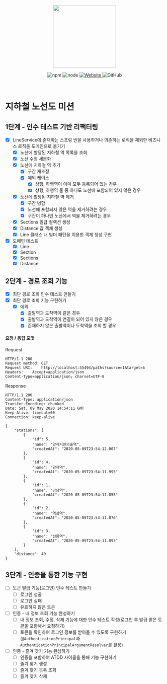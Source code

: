 <p align="center">
    <img width="200px;" src="https://raw.githubusercontent.com/woowacourse/atdd-subway-admin-frontend/master/images/main_logo.png"/>
</p>
<p align="center">
  <img alt="npm" src="https://img.shields.io/badge/npm-6.14.15-blue">
  <img alt="node" src="https://img.shields.io/badge/node-14.18.2-blue">
  <a href="https://edu.nextstep.camp/c/R89PYi5H" alt="nextstep atdd">
    <img alt="Website" src="https://img.shields.io/website?url=https%3A%2F%2Fedu.nextstep.camp%2Fc%2FR89PYi5H">
  </a>
  <img alt="GitHub" src="https://img.shields.io/github/license/next-step/atdd-subway-admin">
</p>

<br>

# 지하철 노선도 미션
## 1단계 - 인수 테스트 기반 리팩터링
- [x] LineService에 존재하는 스프링 빈을 사용하거나 의존하는 로직을 제외한 비즈니스 로직을 도메인으로 옮기기
  - [x] 노선에 할당된 지하철 역 목록을 조회
  - [x] 노선 수정 세분화
  - [x] 노선에 지하철 역 추가
    - [x] 구간 재조정
    - [x] 예외 케이스
      - [x] 상행, 하행역이 이미 모두 등록되어 있는 경우
      - [x] 상행, 하행역 둘 중 하나도 노선에 포함되어 있지 않은 경우
  - [x] 노선에 할당된 지하철 역 제거
    - [x] 구간 병합
    - [x] 노선에 포함되지 않은 역을 제거하려는 경우
    - [x] 구간이 하나인 노선에서 역을 제거하려는 경우
  - [x] Sections 일급 컬렉션 생성
  - [x] Distance 값 객체 생성
  - [x] Line 클래스 내 빌더 패턴을 이용한 객체 생성 구현
- [x] 도메인 테스트
  - [x] Line
  - [x] Section
  - [x] Sections
  - [x] Distance

## 2단계 - 경로 조회 기능
- [x] 최단 경로 조회 인수 테스트 만들기
- [x] 최단 경로 조회 기능 구현하기
  - [x] 예외
    - [x] 출발역과 도착역이 같은 경우
    - [x] 출발역과 도착역이 연결이 되어 있지 않은 경우
    - [x] 존재하지 않은 출발역이나 도착역을 조회 할 경우
#### 요청 / 응답 포맷
Request
```http request
HTTP/1.1 200
Request method:	GET
Request URI:	http://localhost:55494/paths?source=1&target=6
Headers: 	Accept=application/json
Content-Type=application/json; charset=UTF-8
```
Response
```http request
HTTP/1.1 200 
Content-Type: application/json
Transfer-Encoding: chunked
Date: Sat, 09 May 2020 14:54:11 GMT
Keep-Alive: timeout=60
Connection: keep-alive

{
    "stations": [
        {
            "id": 5,
            "name": "양재시민의숲역",
            "createdAt": "2020-05-09T23:54:12.007"
        },
        {
            "id": 4,
            "name": "양재역",
            "createdAt": "2020-05-09T23:54:11.995"
        },
        {
            "id": 1,
            "name": "강남역",
            "createdAt": "2020-05-09T23:54:11.855"
        },
        {
            "id": 2,
            "name": "역삼역",
            "createdAt": "2020-05-09T23:54:11.876"
        },
        {
            "id": 3,
            "name": "선릉역",
            "createdAt": "2020-05-09T23:54:11.893"
        }
    ],
    "distance": 40
}

```

## 3단계 - 인증을 통한 기능 구현
- [ ] 토큰 발급 기능(로그인) 인수 테스트 만들기
  - [ ] 로그인 성공
  - [ ] 로그인 실패
  - [ ] 유효하지 않은 토큰
- [ ] 인증 - 내 정보 조회 기능 완성하기
  - [ ] 내 정보 조회, 수정, 삭제 기능에 대한 인수 테스트 작성(로그인 후 발급 받은 토큰을 포함해서 요청하기)
  - [ ] 토큰을 확인하여 로그인 정보를 받아올 수 있도록 구현하기(`@AuthenticationPrincipal`과 `AuthenticationPrincipalArgumentResolver`를 활용)
- [ ] 인증 - 즐겨 찾기 기능 완성하기
  - [ ] 인증을 포함하여 ATDD 사이클을 통해 기능 구현하기
  - [ ] 즐겨 찾기 생성
  - [ ] 즐겨 찾기 목록 조회
  - [ ] 즐겨 찾기 삭제
